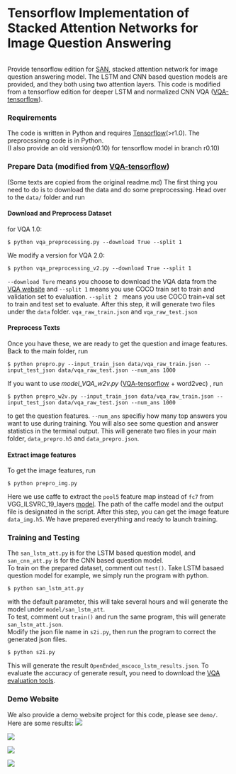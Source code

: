 # Tensorflow Implementation of Stacked Attention Networks for Image Question Answering

![]()

Provide tensorflow edition for [SAN](https://arxiv.org/pdf/1511.02274.pdf), stacked attention network for image question answering model. The LSTM and CNN based question models are provided, and they both using two attention layers.
This code is modified from a tensorflow edition for deeper LSTM and normalized CNN VQA ([VQA-tensorflow](https://github.com/JamesChuanggg/VQA-tensorflow)).

### Requirements

The code is written in Python and requires [Tensorflow](https://www.tensorflow.org)(>r1.0). The preprocssinng code is in Python.</br>
(I also provide an old version(r0.10) for tensorflow model in branch r0.10)

### Prepare Data (modified from [VQA-tensorflow](https://github.com/JamesChuanggg/VQA-tensorflow))
(Some texts are copied from the original readme.md)
The first thing you need to do is to download the data and do some preprocessing. Head over to the `data/` folder and run

#### Download and Preprocess Dataset
for VQA 1.0:
```
$ python vqa_preprocessing.py --download True --split 1
```
We modify a version for VQA 2.0:
```
$ python vqa_preprocessing_v2.py --download True --split 1
```

`--download Ture` means you choose to download the VQA data from the [VQA website](http://www.visualqa.org/) and `--split 1` means you use COCO train set to train and validation set to evaluation. `--split 2 ` means you use COCO train+val set to train and test set to evaluate. After this step, it will generate two files under the `data` folder. `vqa_raw_train.json` and `vqa_raw_test.json`

#### Preprocess Texts
Once you have these, we are ready to get the question and image features. Back to the main folder, run

```
$ python prepro.py --input_train_json data/vqa_raw_train.json --input_test_json data/vqa_raw_test.json --num_ans 1000
```

If you want to use *model_VQA_w2v.py* ([VQA-tensorflow](https://github.com/JamesChuanggg/VQA-tensorflow) + word2vec) , run  

```
$ python prepro_w2v.py --input_train_json data/vqa_raw_train.json --input_test_json data/vqa_raw_test.json --num_ans 1000
```

to get the question features. `--num_ans` specifiy how many top answers you want to use during training. You will also see some question and answer statistics in the terminal output. This will generate two files in your main folder, `data_prepro.h5` and `data_prepro.json`.

#### Extract image features
To get the image features, run

```
$ python prepro_img.py
```

Here we use caffe to extract the `pool5` feature map instead of `fc7` from VGG_ILSVRC_19_layers [model](https://gist.github.com/ksimonyan/3785162f95cd2d5fee77). The path of the caffe model and the output file is designated in the script. After this step, you can get the image feature `data_img.h5`. We have prepared everything and ready to launch training.


### Training and Testing
The `san_lstm_att.py` is for the LSTM based question model, and `san_cnn_att.py` is for the CNN based question model.</br>
To train on the prepared dataset, comment out `test()`.
Take LSTM basaed question model for example, we simply run the program with python.

```
$ python san_lstm_att.py
```

with the default parameter, this will take several hours and will generate the model under `model/san_lstm_att`.</br>
To test, comment out `train()` and run the same program, this will generate `san_lstm_att.json`.</br>
Modify the json file name in `s2i.py`, then run the program to correct the generated json files.

```
$ python s2i.py
```

This will generate the result `OpenEnded_mscoco_lstm_results.json`. To evaluate the accuracy of generate result, you need to download the [VQA evaluation tools](https://github.com/VT-vision-lab/VQA).

### Demo Website
We also provide a demo website project for this code, please see `demo/`.
Here are some results:
![](http://i.imgur.com/Q0YJeP1.png)

![](http://i.imgur.com/21hhMqo.png)

![](http://i.imgur.com/HqH381v.png)

![](http://i.imgur.com/4LgShex.png)
